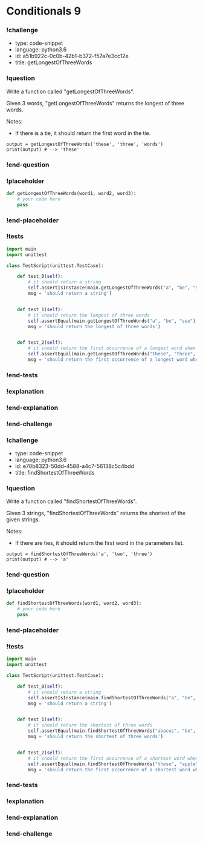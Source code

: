 # Conditionals 9

### !challenge

* type: code-snippet
* language: python3.6
* id: a51b922c-0c0b-42b1-b372-f57a7e3cc12e
* title: getLongestOfThreeWords

### !question

Write a function called "getLongestOfThreeWords".

Given 3 words, "getLongestOfThreeWords" returns the longest of three words.

Notes:
* If there is a tie, it should return the first word in the tie.

```
output = getLongestOfThreeWords('these', 'three', 'words')
print(output) # --> 'these'
```

### !end-question

### !placeholder

```python
def getLongestOfThreeWords(word1, word2, word3):
    # your code here
    pass


```

### !end-placeholder

### !tests

```python
import main
import unittest

class TestScript(unittest.TestCase):

    def test_0(self):
        # it should return a string
        self.assertIsInstance(main.getLongestOfThreeWords("a", "be", "see"), str,
        msg = 'should return a string')


    def test_1(self):
        # it should return the longest of three words
        self.assertEqual(main.getLongestOfThreeWords("a", "be", "see"), "see",
        msg = 'should return the longest of three words')


    def test_2(self):
        # it should return the first occurrence of a longest word when there is a tie
        self.assertEqual(main.getLongestOfThreeWords("these", "three", "words"), "these",
        msg = 'should return the first occurrence of a longest word when there is a tie')

```

### !end-tests

### !explanation

### !end-explanation

### !end-challenge

### !challenge

* type: code-snippet
* language: python3.6
* id: e70b8323-50dd-4588-a4c7-56138c5c4bdd
* title: findShortestOfThreeWords

### !question

Write a function called "findShortestOfThreeWords".

Given 3 strings, "findShortestOfThreeWords" returns the shortest of the given strings.

Notes:
* If there are ties, it should return the first word in the parameters list.

```
output = findShortestOfThreeWords('a', 'two', 'three')
print(output) # --> 'a'
```

### !end-question

### !placeholder

```python
def findShortestOfThreeWords(word1, word2, word3):
    # your code here
    pass


```

### !end-placeholder

### !tests

```python
import main
import unittest

class TestScript(unittest.TestCase):

    def test_0(self):
        # it should return a string
        self.assertIsInstance(main.findShortestOfThreeWords("a", "be", "see"), str,
        msg = 'should return a string')


    def test_1(self):
        # it should return the shortest of three words
        self.assertEqual(main.findShortestOfThreeWords("abacus", "be", "see"), "be",
        msg = 'should return the shortest of three words')


    def test_2(self):
        # it should return the first occurrence of a shortest word when there is a tie
        self.assertEqual(main.findShortestOfThreeWords("these", "apple", "words"), "these",
        msg = 'should return the first occurrence of a shortest word when there is a tie')
```

### !end-tests

### !explanation

### !end-explanation

### !end-challenge
